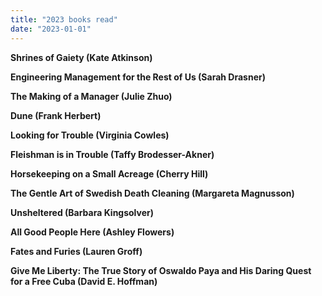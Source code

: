 ```yaml
---
title: "2023 books read"
date: "2023-01-01"
---
```


**Shrines of Gaiety (Kate Atkinson)**

**Engineering Management for the Rest of Us (Sarah Drasner)**

**The Making of a Manager (Julie Zhuo)**

**Dune (Frank Herbert)**

**Looking for Trouble (Virginia Cowles)**

**Fleishman is in Trouble (Taffy Brodesser-Akner)**

**Horsekeeping on a Small Acreage (Cherry Hill)**

**The Gentle Art of Swedish Death Cleaning (Margareta Magnusson)**

**Unsheltered (Barbara Kingsolver)**

**All Good People Here (Ashley Flowers)**

**Fates and Furies (Lauren Groff)**

**Give Me Liberty: The True Story of Oswaldo Paya and His Daring Quest for a Free Cuba (David E. Hoffman)**

